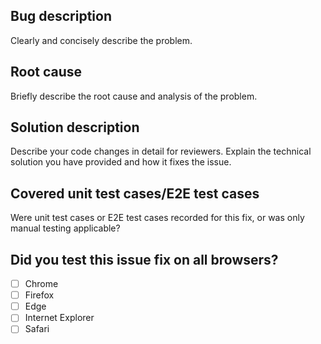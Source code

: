 ## Bug description

Clearly and concisely describe the problem.

## Root cause

Briefly describe the root cause and analysis of the problem.

## Solution description

Describe your code changes in detail for reviewers. Explain the technical solution you have provided and how it fixes the issue.

## Covered unit test cases/E2E test cases

Were unit test cases or E2E test cases recorded for this fix, or was only manual testing applicable?

## Did you test this issue fix on all browsers?

- [ ] Chrome
- [ ] Firefox
- [ ] Edge
- [ ] Internet Explorer
- [ ] Safari
